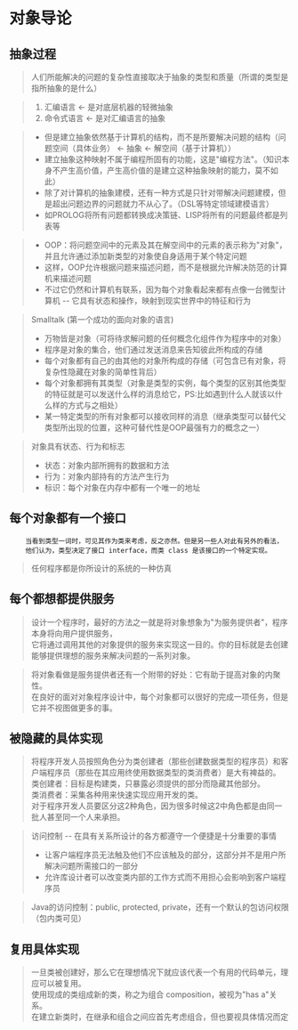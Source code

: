 # 对象导论

## 抽象过程

> 人们所能解决的问题的复杂性直接取决于抽象的类型和质量（所谓的类型是指所抽象的是什么）

> 1. 汇编语言 <- 是对底层机器的轻微抽象
> 2. 命令式语言 <- 是对汇编语言的抽象  


>   - 但是建立抽象依然基于计算机的结构，而不是所要解决问题的结构（问题空间（具体业务） <- 抽象 <- 解空间（基于计算机））  
>   - 建立抽象这种映射不属于编程所固有的功能，这是"编程方法"。（知识本身不产生高价值，产生高价值的是建立这种抽象映射的能力，莫不如此）  
>   - 除了对计算机的抽象建模，还有一种方式是只针对带解决问题建模，但是超出问题边界的问题就力不从心了。（DSL等特定领域建模语言）  
>   -  如PROLOG将所有问题都转换成决策链、LISP将所有的问题最终都是列表等  

>   - OOP：将问题空间中的元素及其在解空间中的元素的表示称为"对象"，并且允许通过添加新类型的对象使自身适用于某个特定问题  
>   - 这样，OOP允许根据问题来描述问题，而不是根据允许解决防范的计算机来描述问题
>   - 不过它仍然和计算机有联系，因为每个对象看起来都有点像一台微型计算机 -- 它具有状态和操作，映射到现实世界中的特征和行为

> Smalltalk (第一个成功的面向对象的语言)  
> - 万物皆是对象（可将待求解问题的任何概念化组件作为程序中的对象）  
> - 程序是对象的集合，他们通过发送消息来告知彼此所构成的存储
> - 每个对象都有自己的由其他的对象所构成的存储（可包含已有对象，将复杂性隐藏在对象的简单性背后）
> - 每个对象都拥有其类型（对象是类型的实例，每个类型的区别其他类型的特征就是可以发送什么样的消息给它，PS:比如遇到什么人就该以什么样的方式与之相处）
> - 某一特定类型的所有对象都可以接收同样的消息（继承类型可以替代父类型所出现的位置，这种可替代性是OOP最强有力的概念之一）

> 对象具有状态、行为和标志
> - 状态：对象内部所拥有的数据和方法
> - 行为：对象内部持有的方法产生行为
> - 标识：每个对象在内存中都有一个唯一的地址


## 每个对象都有一个接口

        当看到类型一词时，可见其作为类来考虑，反之亦然。但是另一些人对此有另外的看法，
        他们认为，类型决定了接口 interface，而类 class 是该接口的一个特定实现。

> 任何程序都是你所设计的系统的一种仿真

## 每个都想都提供服务

> 设计一个程序时，最好的方法之一就是将对象想象为"为服务提供者"，程序本身将向用户提供服务，  
它将通过调用其他的对象提供的服务来实现这一目的。你的目标就是去创建能够提供理想的服务来解决问题的一系列对象。

> 将对象看做是服务提供者还有一个附带的好处：它有助于提高对象的内聚性。  
在良好的面对对象程序设计中，每个对象都可以很好的完成一项任务，但是它并不视图做更多的事。

## 被隐藏的具体实现

> 将程序开发人员按照角色分为类创建者（那些创建数据类型的程序员）和客户端程序员（那些在其应用终使用数据类型的类消费者）是大有裨益的。  
类创建者：目标是构建类，只暴露必须提供的部分而隐藏其他部分。  
类消费者：采集各种用来快速实现应用开发的类。  
对于程序开发人员要区分这2种角色，因为很多时候这2中角色都是由同一批人甚至同一个人来承担。

> 访问控制 -- 在具有关系所设计的各方都遵守一个便捷是十分重要的事情  
> - 让客户端程序员无法触及他们不应该触及的部分，这部分并不是用户所解决问题所需接口的一部分
> - 允许库设计者可以改变类内部的工作方式而不用担心会影响到客户端程序员

> Java的访问控制：public, protected, private，还有一个默认的包访问权限（包内类可见）

## 复用具体实现

> 一旦类被创建好，那么它在理想情况下就应该代表一个有用的代码单元，理应可以被复用。  
使用现成的类组成新的类，称之为组合 composition，被视为"has a"关系。  
在建立新类时，在继承和组合之间应首先考虑组合，但也要视具体情况而定
